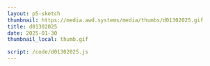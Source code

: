 ```yaml
---
layout: p5-sketch
thumbnail: https://media.awd.systems/media/thumbs/d01302025.gif
title: d01302025
date: 2025-01-30
thumbnail_local: thumb.gif

script: /code/d01302025.js
---
```

